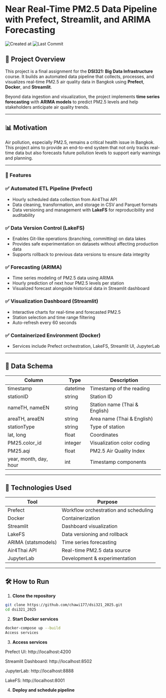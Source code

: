 # Near Real-Time PM2.5 Data Pipeline with Prefect, Streamlit, and ARIMA Forecasting

![Created at](https://img.shields.io/github/created-at/chawi177/dsi321_2025)
![Last Commit](https://img.shields.io/github/last-commit/chawi177/dsi321_2025)

## 📌 Project Overview

This project is a final assignment for the **DSI321: Big Data Infrastructure** course. It builds an automated data pipeline that collects, processes, and visualizes real-time PM2.5 air quality data in Bangkok using **Prefect**, **Docker**, and **Streamlit**. 

Beyond data ingestion and visualization, the project implements **time series forecasting** with **ARIMA models** to predict PM2.5 levels and help stakeholders anticipate air quality trends.

---

## 📊 Motivation

Air pollution, especially PM2.5, remains a critical health issue in Bangkok. This project aims to provide an end-to-end system that not only tracks real-time data but also forecasts future pollution levels to support early warnings and planning.

---

### 🚀 Features

### ✅ Automated ETL Pipeline (Prefect)
- Hourly scheduled data collection from Air4Thai API
- Data cleaning, transformation, and storage in CSV and Parquet formats
- Data versioning and management with **LakeFS** for reproducibility and auditability

### ✅ Data Version Control (LakeFS)
- Enables Git-like operations (branching, committing) on data lakes
- Provides safe experimentation on datasets without affecting production data
- Supports rollback to previous data versions to ensure data integrity

### ✅ Forecasting (ARIMA)
- Time series modeling of PM2.5 data using ARIMA
- Hourly prediction of next hour PM2.5 levels per station
- Visualized forecast alongside historical data in Streamlit dashboard

### ✅ Visualization Dashboard (Streamlit)
- Interactive charts for real-time and forecasted PM2.5
- Station selection and time range filtering
- Auto-refresh every 60 seconds

### ✅ Containerized Environment (Docker)
- Services include Prefect orchestration, LakeFS, Streamlit UI, JupyterLab

---

## 🧬 Data Schema

| Column           | Type        | Description                            |
|------------------|-------------|----------------------------------------|
| timestamp        | datetime    | Timestamp of the reading               |
| stationID        | string      | Station ID                             |
| nameTH, nameEN   | string      | Station name (Thai & English)          |
| areaTH, areaEN   | string      | Area name (Thai & English)             |
| stationType      | string      | Type of station                        |
| lat, long        | float       | Coordinates                            |
| PM25.color_id    | integer     | Visualization color coding             |
| PM25.aqi         | float       | PM2.5 Air Quality Index                |
| year, month, day, hour | int   | Timestamp components                   |

---

## 🔧 Technologies Used

| Tool          | Purpose                              |
|---------------|---------------------------------------|
| Prefect       | Workflow orchestration and scheduling |
| Docker        | Containerization                      |
| Streamlit     | Dashboard visualization               |
| LakeFS        | Data versioning and rollback          |
| ARIMA (statsmodels) | Time series forecasting            |
| Air4Thai API  | Real-time PM2.5 data source           |
| JupyterLab    | Development & experimentation         |

---

## 🛠 How to Run

1. **Clone the repository**

```bash
git clone https://github.com/chawi177/dsi321_2025.git
cd dsi321_2025
```

2. **Start Docker services**

```bash
docker-compose up --build
Access services
```

3. **Access services**

Prefect UI: http://localhost:4200

Streamlit Dashboard: http://localhost:8502

JupyterLab: http://localhost:8888

LakeFS: http://localhost:8001

4. **Deploy and schedule pipeline**